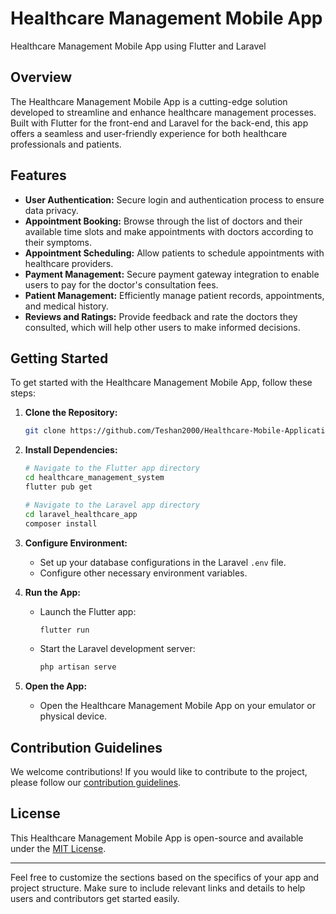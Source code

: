 # Healthcare Management Mobile App
Healthcare Management Mobile App using Flutter and Laravel

<!-- ![App Logo](link_to_your_logo) -->

## Overview

The Healthcare Management Mobile App is a cutting-edge solution developed to streamline and enhance healthcare management processes. Built with Flutter for the front-end and Laravel for the back-end, this app offers a seamless and user-friendly experience for both healthcare professionals and patients.

## Features

- **User Authentication:** Secure login and authentication process to ensure data privacy. 
- **Appointment Booking:** Browse through the list of doctors and their available time slots and make appointments with doctors according to their symptoms.
- **Appointment Scheduling:** Allow patients to schedule appointments with healthcare providers.
- **Payment Management:** Secure payment gateway integration to enable users to pay for the doctor's consultation fees.
- **Patient Management:** Efficiently manage patient records, appointments, and medical history.
- **Reviews and Ratings:** Provide feedback and rate the doctors they consulted, which will help other users to make informed decisions.
<!-- - **Push Notifications:** Keep users informed with timely updates on appointments, medications, and more.
- **Telemedicine Integration:** Enable virtual consultations and video appointments for remote healthcare services.
- **Medication Reminders:** Send timely reminders to patients for medication adherence.
- **Analytics Dashboard:** Gain insights into patient trends, appointment statistics, and overall system usage. -->

<!-- ## Technologies Used

- **Front-end:** Flutter
- **Back-end:** Laravel
- **Database:** [Your Database System]
- **Authentication:** [Your Authentication System]
- **API Integration:** [List of APIs integrated] -->

## Getting Started

To get started with the Healthcare Management Mobile App, follow these steps:

1. **Clone the Repository:**
   ```bash
   git clone https://github.com/Teshan2000/Healthcare-Mobile-Application.git
   ```

2. **Install Dependencies:**
   ```bash
   # Navigate to the Flutter app directory
   cd healthcare_management_system
   flutter pub get

   # Navigate to the Laravel app directory
   cd laravel_healthcare_app
   composer install
   ```

3. **Configure Environment:**
   - Set up your database configurations in the Laravel `.env` file.
   - Configure other necessary environment variables.

4. **Run the App:**
   - Launch the Flutter app:
     ```bash
     flutter run
     ```
   - Start the Laravel development server:
     ```bash
     php artisan serve
     ```

5. **Open the App:**
   - Open the Healthcare Management Mobile App on your emulator or physical device.

## Contribution Guidelines

We welcome contributions! If you would like to contribute to the project, please follow our [contribution guidelines](link_to_contributing_guidelines).

## License

This Healthcare Management Mobile App is open-source and available under the [MIT License](link_to_license).

---

Feel free to customize the sections based on the specifics of your app and project structure. Make sure to include relevant links and details to help users and contributors get started easily.